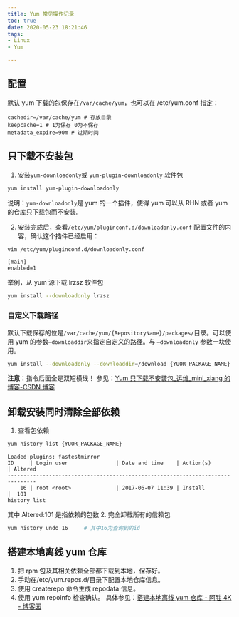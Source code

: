```yaml
---
title: Yum 常见操作记录
toc: true
date: 2020-05-23 18:21:46
tags:
- Linux
- Yum

---
```


## 配置
默认 yum 下载的包保存在`/var/cache/yum`，也可以在 /etc/yum.conf 指定：
```plain
cachedir=/var/cache/yum # 存放目录
keepcache=1 # 1为保存 0为不保存
metadata_expire=90m # 过期时间
```

## 只下载不安装包

1. 安装`yum-downloadonly`或 `yum-plugin-downloadonly` 软件包
```bash
yum install yum-plugin-downloadonly
```
说明：`yum-downloadonly`是 yum 的一个插件，使得 yum 可以从 RHN 或者 yum 的仓库只下载包而不安装。

2. 安装完成后，查看`/etc/yum/pluginconf.d/downloadonly.conf` 配置文件的内容，确认这个插件已经启用：
```bash
vim /etc/yum/pluginconf.d/downloadonly.conf
```
```plain
[main] 
enabled=1
```
举例，从 yum 源下载 lrzsz 软件包
```bash
yum install --downloadonly lrzsz
```
### 自定义下载路径
默认下载保存的位是`/var/cache/yum/{RepositoryName}/packages/`目录。可以使用 yum 的参数`–downloaddir`来指定自定义的路径。与
`–downloadonly` 参数一块使用。
```bash
yum install --downloadonly --downloaddir=/download {YUOR_PACKAGE_NAME}
```
**注意**：指令后面全是双短横线！
参见：[Yum 只下载不安装包_运维_mini_xiang 的博客-CSDN 博客](https://blog.csdn.net/mini_xiang/article/details/53070321)

## 卸载安装同时清除全部依赖

1. 查看包依赖
```bash
yum history list {YUOR_PACKAGE_NAME}
```
```plain
Loaded plugins: fastestmirror
ID     | Login user               | Date and time    | Action(s)      | Altered
-------------------------------------------------------------------------------
    16 | root <root>              | 2017-06-07 11:39 | Install        |  101  
history list
```
其中 Altered:101 是指依赖的包数
2. 完全卸载所有的信赖包
```bash
yum history undo 16     # 其中16为查询到的id
```

## 搭建本地离线 yum 仓库
1. 把 rpm 包及其相关依赖全部都下载到本地，保存好。
2. 手动在/etc/yum.repos.d/目录下配置本地仓库信息。
3. 使用 createrepo 命令生成 repodata 信息。
4. 使用 yum repoinfo 检查确认。
具体参见：[搭建本地离线 yum 仓库 - 阿胜 4K - 博客园](https://www.cnblogs.com/asheng2016/p/local-yum.html#%E9%85%8D%E7%BD%AE%E6%9C%AC%E5%9C%B0yum%E4%BB%93%E5%BA%93%E4%BF%A1%E6%81%AF)